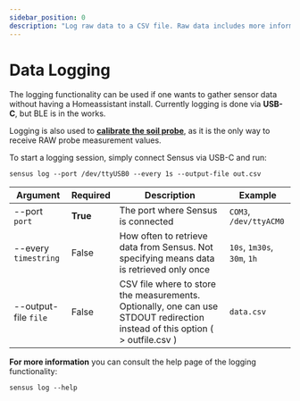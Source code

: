 ```yaml
---
sidebar_position: 0
description: "Log raw data to a CSV file. Raw data includes more information than found in the BLE advertisment."
---
```


# Data Logging

The logging functionality can be used if one wants to gather sensor data without having a Homeassistant install. Currently logging is done via **USB-C**, but BLE is in the works.

Logging is also used to [**calibrate the soil probe**](/docs/30_advanced-usage/10_probe-calibration.md), as it is the only way to receive RAW probe measurement values.

To start a logging session, simply connect Sensus via USB-C and run:

`sensus log --port /dev/ttyUSB0 --every 1s --output-file out.csv`

| Argument | Required | Description | Example |
|----------|----------|-------------|---------|
| --port `port` | **True** | The port where Sensus is connected | `COM3`, `/dev/ttyACM0` |
| --every `timestring` | False | How often to retrieve data from Sensus. Not specifying means data is retrieved only once | `10s`, `1m30s`, `30m`, `1h` |
| --output-file `file` | False | CSV file where to store the measurements. Optionally, one can use STDOUT redirection instead of this option ( > outfile.csv ) | `data.csv` |

**For more information** you can consult the help page of the logging functionality:

`sensus log --help`